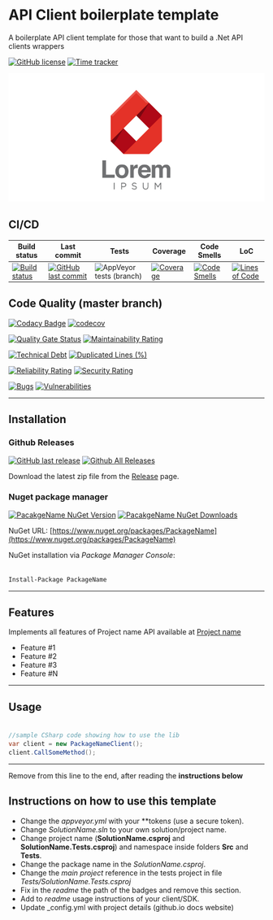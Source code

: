 # API Client boilerplate template

A boilerplate API client template for those that want to build a .Net API clients wrappers

[![GitHub license](https://img.shields.io/github/license/GuilhermeStracini/apiclient-boilerplate-dotnet)](https://github.com/GuilhermeStracini/apiclient-boilerplate-dotnet)
[![Time tracker](https://wakatime.com/badge/github/GuilhermeStracini/apiclient-boilerplate-dotnet.svg)](https://wakatime.com/badge/github/GuilhermeStracini/apiclient-boilerplate-dotnet)

![API Client Boilerplate](https://raw.githubusercontent.com/GuilhermeStracini/apiclient-boilerplate-dotnet/main/logo.png)

## CI/CD

| Build status | Last commit | Tests | Coverage | Code Smells | LoC | 
|--------------|-------------|-------|-------|-------|-------|
| [![Build status](https://ci.appveyor.com/api/projects/status/appVeyorId?svg=true)](https://ci.appveyor.com/project/USER/REPOSITORY) | [![GitHub last commit](https://img.shields.io/github/last-commit/GuilhermeStracini/apiclient-boilerplate-dotnet/master)](https://github.com/GuilhermeStracini/apiclient-boilerplate-dotnet) | ![AppVeyor tests (branch)](https://img.shields.io/appveyor/tests/GuilhermeStracini/apiclient-boilerplate-dotnet/master?compact_message) | [![Coverage](https://sonarcloud.io/api/project_badges/measure?project=GuilhermeStracini_apiclient-boilerplate-dotnet&metric=coverage&branch=master)](https://sonarcloud.io/dashboard?id=GuilhermeStracini_apiclient-boilerplate-dotnet) | [![Code Smells](https://sonarcloud.io/api/project_badges/measure?project=GuilhermeStracini_apiclient-boilerplate-dotnet&metric=code_smells&branch=master)](https://sonarcloud.io/dashboard?id=GuilhermeStracini_apiclient-boilerplate-dotnet) | [![Lines of Code](https://sonarcloud.io/api/project_badges/measure?project=GuilhermeStracini_apiclient-boilerplate-dotnet&metric=ncloc&branch=master)](https://sonarcloud.io/dashboard?id=GuilhermeStracini_apiclient-boilerplate-dotnet) | 

## Code Quality (master branch)

[![Codacy Badge](https://app.codacy.com/project/badge/Grade/codacyId)](https://www.codacy.com/gh/GuilhermeStracini/apiclient-boilerplate-dotnet/dashboard?utm_source=github.com&amp;utm_medium=referral&amp;utm_content=gGuilhermeStracini/apiclient-boilerplate-dotnet&amp;utm_campaign=Badge_Grade)
[![codecov](https://codecov.io/gh/GuilhermeStracini/apiclient-boilerplate-dotnet/branch/master/graph/badge.svg)](https://codecov.io/gh/GuilhermeStracini/apiclient-boilerplate-dotnet)

[![Quality Gate Status](https://sonarcloud.io/api/project_badges/measure?project=GuilhermeStracini_apiclient-boilerplate&metric=alert_status)](https://sonarcloud.io/dashboard?id=GuilhermeStracini_apiclient-boilerplate)
[![Maintainability Rating](https://sonarcloud.io/api/project_badges/measure?project=GuilhermeStracini_apiclient-boilerplate&metric=sqale_rating)](https://sonarcloud.io/dashboard?id=GuilhermeStracini_apiclient-boilerplate-dotnet)

[![Technical Debt](https://sonarcloud.io/api/project_badges/measure?project=GuilhermeStracini_apiclient-boilerplate&metric=sqale_index)](https://sonarcloud.io/dashboard?id=GuilhermeStracini_apiclient-boilerplate)
[![Duplicated Lines (%)](https://sonarcloud.io/api/project_badges/measure?project=GuilhermeStracini_apiclient-boilerplate&metric=duplicated_lines_density)](https://sonarcloud.io/dashboard?id=GuilhermeStracini_apiclient-boilerplate-dotnet)

[![Reliability Rating](https://sonarcloud.io/api/project_badges/measure?project=GuilhermeStracini_apiclient-boilerplate&metric=reliability_rating)](https://sonarcloud.io/dashboard?id=GuilhermeStracini_apiclient-boilerplate-dotnet)
[![Security Rating](https://sonarcloud.io/api/project_badges/measure?project=GuilhermeStracini_apiclient-boilerplate&metric=security_rating)](https://sonarcloud.io/dashboard?id=GuilhermeStracini_apiclient-boilerplate-dotnet)

[![Bugs](https://sonarcloud.io/api/project_badges/measure?project=GuilhermeStracini_apiclient-boilerplate&metric=bugs)](https://sonarcloud.io/dashboard?id=GuilhermeStracini_apiclient-boilerplate)
[![Vulnerabilities](https://sonarcloud.io/api/project_badges/measure?project=GuilhermeStracini_apiclient-boilerplate&metric=vulnerabilities)](https://sonarcloud.io/dashboard?id=GuilhermeStracini_apiclient-boilerplate-dotnet)

---

## Installation

### Github Releases

[![GitHub last release](https://img.shields.io/github/release-date/GuilhermeStracini/apiclient-boilerplate-dotnet.svg?style=flat)](https://github.com/GuilhermeStracini/apiclient-boilerplate-dotnet) [![Github All Releases](https://img.shields.io/github/downloads/GuilhermeStracini/apiclient-boilerplate-dotnet/total.svg?style=flat)](https://github.com/GuilhermeStracini/apiclient-boilerplate-dotnet)

Download the latest zip file from the [Release](https://github.com/GuilhermeStracini/apiclient-boilerplate-dotnet/releases) page.

### Nuget package manager

[![PacakgeName NuGet Version](https://img.shields.io/nuget/v/PackageName.svg?style=flat)](https://www.nuget.org/packages/PackageName/)
[![PacakgeName NuGet Downloads](https://img.shields.io/nuget/dt/PackageName.svg?style=flat)](https://www.nuget.org/packages/PackageName/)

NuGet URL: [https://www.nuget.org/packages/PackageName](https://www.nuget.org/packages/PackageName)

NuGet installation via *Package Manager Console*:

```ps

Install-Package PackageName

```

---

## Features

Implements all features of Project name API available at [Project name](https://project.name.com/)

-  Feature #1
-  Feature #2
-  Feature #3
-  Feature #N

---

## Usage

```cs

//sample CSharp code showing how to use the lib
var client = new PackageNameClient();
client.CallSomeMethod();

```

---

Remove from this line to the end, after reading the **instructions below**

## Instructions on how to use this template

-  Change the *appveyor.yml* with your **token*s* (use a secure token).
-  Change *SolutionName.sln* to your own solution/project name.
-  Change project name (**SolutionName.csproj** and **SolutionName.Tests.csproj**) and namespace inside folders **Src** and **Tests**.
-  Change the package name in the *SolutionName.csproj*.
-  Change the *main project* reference in the tests project in file *Tests/SolutionName.Tests.csproj*
-  Fix in the *readme* the path of the badges and remove this section.
-  Add to *readme* usage instructions of your client/SDK.
-  Update _config.yml with project details (github.io docs website)

